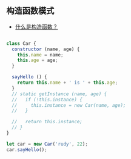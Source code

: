 ## 构造函数模式

- [什么是构造函数？](https://github.com/Rudy24/Notes/blob/master/JavaScript/%E6%9E%84%E9%80%A0%E5%87%BD%E6%95%B0.md)

```javascript

class Car {
  constructor (name, age) {
    this.name = name;
    this.age = age;
  }

  sayHello () {
    return this.name + ' is ' + this.age;
  }
  // static getInstance (name, age) {
  //   if (!this.instance) {
  //     this.instance = new Car(name, age);
  //   }

  //   return this.instance;
  // }
}

let car = new Car('rudy', 22);
car.sayHello();

```

